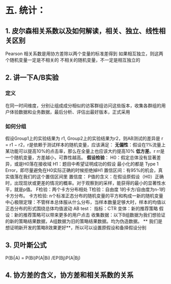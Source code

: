 # 五. 统计：
## 1.	皮尔森相关系数以及如何解读，相关、独立、线性相关区别
Pearson 相关系数是用协方差除以两个变量的标准差得到
如果相互独立，则这两个随机变量一定是不相关的
不相关的随机变量，不一定是相互独立的
## 2.	讲一下A/B实验
### 定义
在同一时间维度，分别让组成成分相似的访客群组访问这些版本，收集各群组的用户体验数据和业务数据，最后分析、评估出最好版本，正式采用
### 如何分组
假设Group1上的实验结果为 r1, Group2上的实验结果为r2，则AB测试的差异是 r = r1 − r2，r是依赖于测试样本的随机变量，应该满足：
**无偏性**：假设在1%流量上某功能可以提高10%的点击率，那么在全量上也应该大约提高10%
**低方差**。r rr是一个随机变量，方差越小，可靠性越高。
**假设检验**：
H0：假定总体没有显著差异，或是H0落在接收域
H1：题目中希望证明成功的假设
最小化的都是 Type 1 Error，即尽量避免在H0实际正确的时候拒绝掉H1
置信区间：有95%的机会，真实值落在我们的这个置信区间里
置信度：
P值的含义：在假设原假设（H0）正确时，出现现状或更差的情况的概率。对于观察到的采样，能获得的最小的显著性水平，就是p值。
F检验：两个卡方分布相处
T检验：自由度 1的卡方/自由度为n-1的卡方分布。
卡方检验: n个标准正态分布的随机变量的平方和构成一新的随机变量
中心极限定理：不管样本总体服从什么分布，当样本数量足够大时，样本的均值以正态分布的形式围绕总体均值波动
AB test：
指标：CTR
变体：新的推荐策略
假设：新的推荐策略可以带来更多的用户点击
收集数据：以下B组数据为我们想验证的新的策略结果数据，A组数据为旧的策略结果数据。均为伪造数据。
** 我们是想证明新开发的策略B效果更好**，所以可以设置原假设和备择假设分别
## 3.	贝叶斯公式
P(Bi|A) = P(Bi)P(A|Bi) /EP(Bj)P(A|Bj)
## 4.	协方差的含义，协方差和相关系数的关系